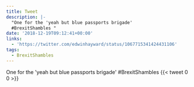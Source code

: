 ```yaml
---
title: Tweet
description: |-
  "One for the 'yeah but blue passports brigade'
  #BrexitShambles "
date: '2018-12-19T09:12:41+00:00'
links:
  - 'https://twitter.com/edwinhayward/status/1067715341424431106'
tags:
  - BrexitShambles
---
```

One for the 'yeah but blue passports brigade'
#BrexitShambles 
      {{< tweet 0 0 >}}
    
